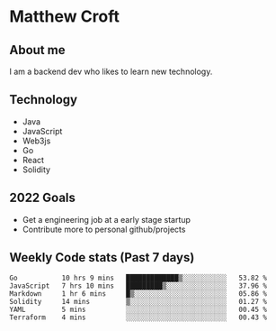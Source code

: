 # Matthew Croft

## About me
I am a backend dev who likes to learn new technology. 

## Technology
- Java
- JavaScript
- Web3js
- Go
- React
- Solidity

## 2022 Goals

- Get a engineering job at a early stage startup
- Contribute more to personal github/projects

## Weekly Code stats (Past 7 days)

<!--START_SECTION:waka-->

```text
Go           10 hrs 9 mins   █████████████▒░░░░░░░░░░░   53.82 %
JavaScript   7 hrs 10 mins   █████████▒░░░░░░░░░░░░░░░   37.96 %
Markdown     1 hr 6 mins     █▒░░░░░░░░░░░░░░░░░░░░░░░   05.86 %
Solidity     14 mins         ▒░░░░░░░░░░░░░░░░░░░░░░░░   01.27 %
YAML         5 mins          ░░░░░░░░░░░░░░░░░░░░░░░░░   00.45 %
Terraform    4 mins          ░░░░░░░░░░░░░░░░░░░░░░░░░   00.43 %
```

<!--END_SECTION:waka-->
